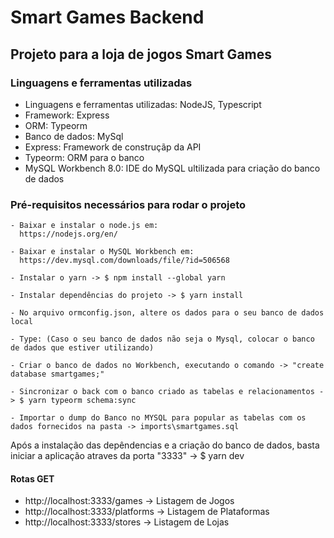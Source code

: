# Smart Games Backend

## Projeto para a loja de jogos Smart Games

### Linguagens e ferramentas utilizadas

* Linguagens e ferramentas utilizadas: NodeJS, Typescript
* Framework: Express
* ORM: Typeorm
* Banco de dados: MySql
* Express: Framework de construçãp da API
* Typeorm: ORM para o banco
* MySQL Workbench 8.0: IDE do MySQL ultilizada para criação do banco de dados

### Pré-requisitos necessários para rodar o projeto

```
- Baixar e instalar o node.js em:
  https://nodejs.org/en/

- Baixar e instalar o MySQL Workbench em:
  https://dev.mysql.com/downloads/file/?id=506568
  
- Instalar o yarn -> $ npm install --global yarn

- Instalar dependências do projeto -> $ yarn install

- No arquivo ormconfig.json, altere os dados para o seu banco de dados local

- Type: (Caso o seu banco de dados não seja o Mysql, colocar o banco de dados que estiver utilizando)

- Criar o banco de dados no Workbench, executando o comando -> "create database smartgames;"

- Sincronizar o back com o banco criado as tabelas e relacionamentos -> $ yarn typeorm schema:sync

- Importar o dump do Banco no MYSQL para popular as tabelas com os dados fornecidos na pasta -> imports\smartgames.sql
```

Após a instalação das depêndencias e a criação do banco de dados, basta iniciar a aplicação atraves da porta "3333" -> $ yarn dev

#### Rotas GET

* http://localhost:3333/games -> Listagem de Jogos
* http://localhost:3333/platforms -> Listagem de Plataformas
* http://localhost:3333/stores -> Listagem de Lojas
